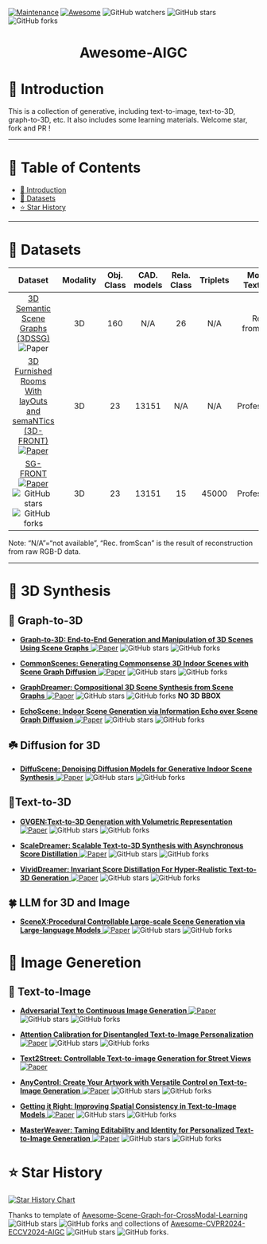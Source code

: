 [![Maintenance](https://img.shields.io/badge/Maintained%3F-yes-green.svg)](https://github.com/Zhuzi24/Awesome-AIGC/graphs/commit-activity)
[![Awesome](https://cdn.rawgit.com/sindresorhus/awesome/d7305f38d29fed78fa85652e3a63e154dd8e8829/media/badge.svg)](https://github.com/Zhuzi24/Awesome-AIGC)
<img alt="GitHub watchers" src="https://img.shields.io/github/watchers/Zhuzi24/Awesome-AIGC?style=social"> <img alt="GitHub stars" src="https://img.shields.io/github/stars/Zhuzi24/Awesome-AIGC?style=social"> <img alt="GitHub forks" src="https://img.shields.io/github/forks/Zhuzi24/Awesome-AIGC?style=social">

<div align="center">
<h1> Awesome-AIGC </h1> 
</div>

<!-- CVPR-8A2BE2 -->
<!-- WACV-6a5acd -->
<!-- NIPS-CD5C5C -->
<!-- ICML-FF7F50 -->
<!-- ICCV-00CED1 -->
<!-- ECCV-1e90ff -->
<!-- TPAMI-BC8F8F -->
<!-- IJCAI-228b22 -->
<!-- AAAI-c71585 -->
<!-- arXiv-b22222 -->
<!-- ACL-191970 -->
<!-- TPAMI-ffa07a -->


# 🎀 Introduction 
This is a collection of generative, including text-to-image, text-to-3D, graph-to-3D, etc. It also includes some learning materials. Welcome star, fork and PR !
  <!-- <p align="center">
  <img src="assets/intro1.png" width="75%">
</p> -->

---

 # 📘 Table of Contents
- [🎨 Introduction](#-introduction)
- [🚠 Datasets](#-datasets)
- [⭐️ Star History](#️-star-history)


---


# 🚠 Datasets
<p align="center">

| Dataset |  Modality  |   Obj. Class  | CAD. models | Rela. Class | Triplets | Model. Textures | 
|:--------:|:--------:|:--------:| :--------:|  :--------:|  :--------:|  :--------:|
| [3D Semantic Scene Graphs (3DSSG)](https://openaccess.thecvf.com/content_CVPR_2020/papers/Wald_Learning_3D_Semantic_Scene_Graphs_From_3D_Indoor_Reconstructions_CVPR_2020_paper.pdf) ![Paper](https://img.shields.io/badge/CVPR20-8A2BE2) | 3D | 160 | N/A | 26 | N/A | Rec. fromScan |
| [3D Furnished Rooms With layOuts and semaNTics (3D-FRONT) ![Paper](https://img.shields.io/badge/ICCV21-00CED1)](https://openaccess.thecvf.com/content/ICCV2021/papers/Fu_3D-FRONT_3D_Furnished_Rooms_With_layOuts_and_semaNTics_ICCV_2021_paper.pdf) | 3D | 23 | 13151 | N/A | N/A | Professional| 
| [SG-FRONT ![Paper](https://img.shields.io/badge/NeurIPS21-CD5C5C)](https://proceedings.neurips.cc/paper_files/paper/2023/file/5fba70900a84a8fb755c48ba99420c95-Paper-Conference.pdf) <img alt="GitHub stars" src="https://img.shields.io/github/stars/ymxlzgy/commonscenes?style=social"> <img alt="GitHub forks" src="https://img.shields.io/github/forks/ymxlzgy/commonscenes?style=social">  | 3D | 23 | 13151 | 15 | 45000 | Professional| 

</p>
Note: “N/A”=“not available”, “Rec. fromScan” is the result of reconstruction from raw RGB-D data.

---

# 🍁 3D Synthesis

## 🌿 Graph-to-3D
+ [**Graph-to-3D: End-to-End Generation and Manipulation of 3D Scenes Using
 Scene Graphs** ![Paper](https://img.shields.io/badge/ICCV21-00CED1)](https://openaccess.thecvf.com/content/ICCV2021/papers/Dhamo_Graph-to-3D_End-to-End_Generation_and_Manipulation_of_3D_Scenes_Using_Scene_ICCV_2021_paper.pdf) <img alt="GitHub stars" src="https://img.shields.io/github/stars/he-dhamo/graphto3d?style=social"> <img alt="GitHub forks" src="https://img.shields.io/github/forks/he-dhamo/graphto3d?style=social"> 

 + [**CommonScenes: Generating Commonsense 3D Indoor
 Scenes with Scene Graph Diffusion** ![Paper](https://img.shields.io/badge/NeurIPS23-CD5C5C)](https://proceedings.neurips.cc/paper_files/paper/2023/file/5fba70900a84a8fb755c48ba99420c95-Paper-Conference.pdf) <img alt="GitHub stars" src="https://img.shields.io/github/stars/ymxlzgy/commonscenes?style=social"> <img alt="GitHub forks" src="https://img.shields.io/github/forks/ymxlzgy/commonscenes?style=social">

 + [**GraphDreamer: Compositional 3D Scene Synthesis from Scene Graphs** ![Paper](https://img.shields.io/badge/CVPR24-8A2BE2)](https://openaccess.thecvf.com/content/CVPR2024/papers/Gao_GraphDreamer_Compositional_3D_Scene_Synthesis_from_Scene_Graphs_CVPR_2024_paper.pdf) <img alt="GitHub stars" src="https://img.shields.io/github/stars/GGGHSL/GraphDreamer?style=social"> <img alt="GitHub forks" src="https://img.shields.io/github/forks/GGGHSL/GraphDreamer?style=social"> <b>NO 3D BBOX</b>

 + [**EchoScene: Indoor Scene Generation via Information Echo over Scene Graph Diffusion** ![Paper](https://img.shields.io/badge/ECCV24-1e90ff)](https://arxiv.org/pdf/2405.00915) <img alt="GitHub stars" src="https://img.shields.io/github/stars/ymxlzgy/echoscene?style=social"> <img alt="GitHub forks" src="https://img.shields.io/github/forks/ymxlzgy/echoscene?style=social">


## ☘️ Diffusion for 3D
 + [**DiffuScene: Denoising Diffusion Models for Generative Indoor Scene Synthesis** ![Paper](https://img.shields.io/badge/CVPR24-8A2BE2)](https://openaccess.thecvf.com/content/CVPR2024/papers/Tang_DiffuScene_Denoising_Diffusion_Models_for_Generative_Indoor_Scene_Synthesis_CVPR_2024_paper.pdf) <img alt="GitHub stars" src="https://img.shields.io/github/stars/tangjiapeng/DiffuScene?style=social"> <img alt="GitHub forks" src="https://img.shields.io/github/forks/tangjiapeng/DiffuScene?style=social">

## 🍃Text-to-3D

 + [**GVGEN:Text-to-3D Generation with Volumetric Representation** ![Paper](https://img.shields.io/badge/ECCV24-1e90ff)](https://arxiv.org/pdf/2403.12957) <img alt="GitHub stars" src="https://img.shields.io/github/stars/SOTAMak1r/GVGEN?style=social"> <img alt="GitHub forks" src="https://img.shields.io/github/forks/SOTAMak1r/GVGEN?style=social">

 + [**ScaleDreamer: Scalable Text-to-3D Synthesis with Asynchronous Score Distillation** ![Paper](https://img.shields.io/badge/ECCV24-1e90ff)]( https://arxiv.org/abs/2407.02040) <img alt="GitHub stars" src="https://img.shields.io/github/stars/theEricMa/ScaleDreamer?style=social"> <img alt="GitHub forks" src="https://img.shields.io/github/forks/theEricMa/ScaleDreamer?style=social">

 + [**VividDreamer: Invariant Score Distillation For Hyper-Realistic Text-to-3D Generation** ![Paper](https://img.shields.io/badge/ECCV24-1e90ff)]() <img alt="GitHub stars" src="https://img.shields.io/github/stars/SupstarZh/VividDreamer?style=social"> <img alt="GitHub forks" src="https://img.shields.io/github/forks/SupstarZh/VividDreamer?style=social">




## 🍀 LLM for 3D and Image

 + [**SceneX:Procedural Controllable Large-scale Scene Generation via Large-language Models** ![Paper](https://img.shields.io/badge/arXiv24-b22222)](https://arxiv.org/pdf/2403.15698) <img alt="GitHub stars" src="https://img.shields.io/github/stars/SceneX-LAB/SceneX-LAB?style=social"> <img alt="GitHub forks" src="https://img.shields.io/github/forks/SceneX-LAB/SceneX-LAB?style=social">

# 🍎 Image Generetion
## 🍊 Text-to-Image
 + [**Adversarial Text to Continuous Image Generation** ![Paper](https://img.shields.io/badge/CVPR24-8A2BE2)](https://openaccess.thecvf.com/content/CVPR2024/papers/Haydarov_Adversarial_Text_to_Continuous_Image_Generation_CVPR_2024_paper.pdf) <img alt="GitHub stars" src="https://img.shields.io/github/stars/Kilichbek/hypercgan?style=social"> <img alt="GitHub forks" src="https://img.shields.io/github/forks/Kilichbek/hypercgan?style=social">

 + [**Attention Calibration for Disentangled Text-to-Image Personalization** ![Paper](https://img.shields.io/badge/CVPR24-8A2BE2)](https://openaccess.thecvf.com/content/CVPR2024/papers/Zhang_Attention_Calibration_for_Disentangled_Text-to-Image_Personalization_CVPR_2024_paper.pdf) <img alt="GitHub stars" src="https://img.shields.io/github/stars/Monalissaa/DisenDiff?style=social"> <img alt="GitHub forks" src="https://img.shields.io/github/forks/Monalissaa/DisenDiff?style=social">


 + [**Text2Street: Controllable Text-to-image Generation for Street Views** ![Paper](https://img.shields.io/badge/arXiv24-b22222)](https://arxiv.org/pdf/2402.04504)

 + [**AnyControl: Create Your Artwork with Versatile Control on Text-to-Image Generation** ![Paper](https://img.shields.io/badge/ECCV24-1e90ff)](https://arxiv.org/abs/2406.18958) <img alt="GitHub stars" src="https://img.shields.io/github/stars/open-mmlab/AnyControl?style=social"> <img alt="GitHub forks" src="https://img.shields.io/github/forks/open-mmlab/AnyControl?style=social">

 + [**Getting it Right: Improving Spatial Consistency in Text-to-Image Models** ![Paper](https://img.shields.io/badge/ECCV24-1e90ff)](https://arxiv.org/abs/2404.01197) <img alt="GitHub stars" src="https://img.shields.io/github/stars/SPRIGHT-T2I/SPRIGHT?style=social"> <img alt="GitHub forks" src="https://img.shields.io/github/forks/SPRIGHT-T2I/SPRIGHT?style=social">

 + [**MasterWeaver: Taming Editability and Identity for Personalized Text-to-Image Generation** ![Paper](https://img.shields.io/badge/ECCV24-1e90ff)](https://arxiv.org/abs/2405.05806) <img alt="GitHub stars" src="https://img.shields.io/github/stars/csyxwei/MasterWeaver?style=social"> <img alt="GitHub forks" src="https://img.shields.io/github/forks/csyxwei/MasterWeaver?style=social">



# ⭐️ Star History

[![Star History Chart](https://api.star-history.com/svg?repos=Zhuzi24/Awesome-AIGC&type=Date)](https://star-history.com/#Zuzhi/Awesome-AIGCg&Date)

Thanks to template of [Awesome-Scene-Graph-for-CrossModal-Learning](https://github.com/ChocoWu/Awesome-Scene-Graph-for-CrossModal-Learning) <img alt="GitHub stars" src="https://img.shields.io/github/stars/ChocoWu/Awesome-Scene-Graph-for-CrossModal-Learning?style=social"> <img alt="GitHub forks" src="https://img.shields.io/github/forks/ChocoWu/Awesome-Scene-Graph-for-CrossModal-Learning?style=social"> and collections of [Awesome-CVPR2024-ECCV2024-AIGC](https://github.com/Kobaayyy/Awesome-CVPR2024-ECCV2024-AIGC) <img alt="GitHub stars" src="https://img.shields.io/github/stars/Kobaayyy/Awesome-CVPR2024-ECCV2024-AIGC?style=social"> <img alt="GitHub forks" src="https://img.shields.io/github/forks/Kobaayyy/Awesome-CVPR2024-ECCV2024-AIGC?style=social">.
